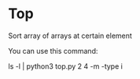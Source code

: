 # Top
Sort array of arrays at certain element

You can use this command:

ls -l | python3 top.py 2 4 -m -type i
